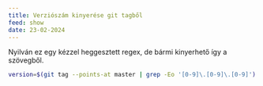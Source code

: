 ```yaml
---
title: Verziószám kinyerése git tagből
feed: show
date: 23-02-2024
---
```


Nyilván ez egy kézzel heggesztett regex, de bármi kinyerhető így a szövegből.

```bash
version=$(git tag --points-at master | grep -Eo '[0-9]\.[0-9]\.[0-9]')
```